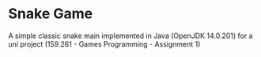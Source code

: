 # Snake Game

A simple classic snake main implemented in Java (OpenJDK 14.0.201) for a uni project (159.261 - Games Programming - Assignment 1)